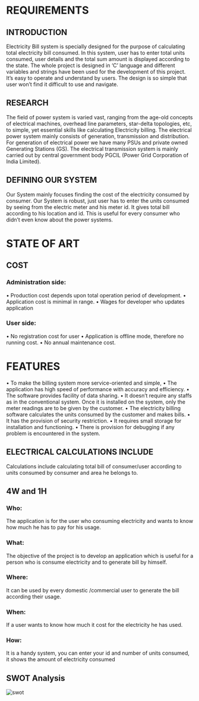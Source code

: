 # REQUIREMENTS
## INTRODUCTION
Electricity Bill system is specially designed for the purpose of calculating total electricity bill consumed. In this system, user has to enter total units consumed, user details and the total sum amount is displayed according to the state. The whole project is designed in ‘C’ language and different variables and strings have been used for the development of this project. It’s easy to operate and understand by users. The design is so simple that user won’t find it difficult to use and navigate.
## RESEARCH

The field of power system is varied vast, ranging from the age-old concepts of electrical machines, overhead line parameters, star-delta topologies, etc, to simple, yet essential skills like calculating Electricity billing. The electrical power system mainly consists of generation, transmission and distribution. For generation of electrical power we have many PSUs and private owned Generating Stations (GS). The electrical transmission system is mainly carried out by central government body PGCIL (Power Grid Corporation of India Limited).
## DEFINING OUR SYSTEM
Our System mainly focuses finding the cost of the electricity consumed by consumer. Our System is robust, just user has to enter the units consumed by seeing from the electric meter and his meter id. It gives total bill according to his location and id. This is useful for every consumer who didn’t even know about the power systems.

# STATE OF ART
## COST
### Administration side:
•	Production cost depends upon total operation period of development.
•	Application cost is minimal in range.
•	Wages for developer who updates application
### User side:
•	No registration cost for user
•	Application is offline mode, therefore no running cost.
•	No annual maintenance cost.

# FEATURES
•	To make the billing system more service-oriented and simple,
•	The application has high speed of performance with accuracy and efficiency.
•	The software provides facility of data sharing.
•	It doesn’t require any staffs as in the conventional system. Once it is installed on the system, only the meter readings are to be given by the customer.
•	The electricity billing software calculates the units consumed by the customer and makes bills.
•	It has the provision of security restriction.
•	It requires small storage for installation and functioning.
•	There is provision for debugging if any problem is encountered in the system.
## ELECTRICAL CALCULATIONS INCLUDE
 Calculations include calculating total bill of consumer/user according to units consumed by consumer and area he belongs to.
## 4W and 1H

### Who:
The application is for the user who consuming electricity and wants to know how much he has to pay for his usage.

### What:
The objective of the project is to develop an application which is useful for a person who is consume electricity and to generate bill by himself.

### Where:
It can be used by every domestic /commercial user to generate the bill according their usage.

### When:
If a user wants to know how much it cost for the electricity he has used.

### How:
It is a handy system, you can enter your id and number of units consumed, it shows the amount of electricity consumed
## SWOT Analysis
![swot](https://user-images.githubusercontent.com/89590962/132450962-fbe1ad24-188e-4957-93b4-4d0cc57c23cd.png)




